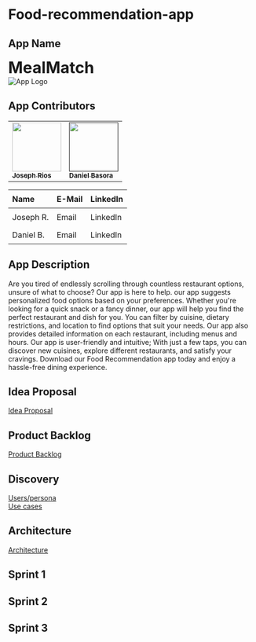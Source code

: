 # Food-recommendation-app

## App Name 
<span style="font-size: 2rem; font-weight: bold;">MealMatch</span>
<br>
<img src="" alt="App Logo" class="app-logo">


## App Contributors
<!--- Pictures of team members --->
<p align="center">
<table>
  <tbody>
    <tr>
      <td allign="center"><a href="https://github.com/jr80861n"><img src="https://avatars.githubusercontent.com/u/70288465?v=4" width="100px;" alt=""/><br/><sub><b>Joseph Rios</b></sub></a><br/></td>
       <td allign="center"><a href=""><img src="https://avatars.githubusercontent.com/u/78502775?v=4" width="100px;" alt=""/><br/><sub><b>Daniel Basora</b></sub></a><br/></td>
     </tr>
    </tbody>
   </table>
  </p>
  
<!--- Team Photos and information --->
<table style="border-collapse: collapse; width: 100%; max-width: 600px; margin: 0 auto;">
  <thread>
    <tr>
      <th style="text-align: left; padding: 8px;">Name</th>
      <th style="text-align: left; padding: 8px;">E-Mail</th>
      <th style="text-align: left; padding: 8px;">LinkedIn</th>
    </tr>
  </thread>
  <tbody>
    <tr>
      <td style="text-align: left; padding: 8px;">Joseph R.</td>
      <td style="text-align: left; padding: 8px;"><a href="mailto:jr80861n@pace.edu" style="text-decoration: none;">Email</a></td>
      <td style="text-align: left; padding: 8px;"><a href="https://www.linkedin.com/in/joseph-rios-1733a11b7/" style="text-decoration: none;">LinkedIn<a/></td>
    </tr>
    <tr>
      <td style="text-align: left; padding: 8px;">Daniel B.</td>
      <td style="text-align: left; padding: 8px;"><a href="mailto:db23354n@pace.edu" style="text-decoration: none;">Email</a></td>
      <td style="text-align: left; padding: 8px;"><a href="https://www.linkedin.com/in/daniel-basora-772988255/" style="text-decoration: none;">LinkedIn<a/></td>
    </tr>
  </tbody>
 </table>
 
 ## App Description
 <p>
  Are you tired of endlessly scrolling through countless restaurant options, unsure of what to choose? Our app is here to help.
our app suggests personalized food options based on your preferences. Whether you're looking for a quick snack or a fancy dinner, our app will help you find the perfect restaurant and dish for you.
You can filter by cuisine, dietary restrictions, and location to find options that suit your needs. Our app also provides detailed information on each restaurant, including menus and hours. Our app is user-friendly and intuitive; With just a few taps, you can discover new cuisines, explore different restaurants, and satisfy your cravings. Download our Food Recommendation app today and enjoy a hassle-free dining experience.</p>
 
 ## Idea Proposal
 [Idea Proposal](https://docs.google.com/document/d/1xFHt6oFYj1d8Oppl1s-kV41i9hRwDwcw/edit)
 
 ## Product Backlog
 [Product Backlog](https://docs.google.com/spreadsheets/d/1-usKoFq24uASAT4xS89upL4k6owwKn2tSABlLn_LFyA/edit#gid=8)
 
 ## Discovery
 [Users/persona]()<br> 
 [Use cases]()
 
 ## Architecture 
 [Architecture]()
 
 ## Sprint 1
 
 
 ## Sprint 2
 
 
 ## Sprint 3
 
      
    
